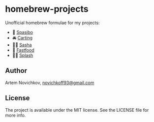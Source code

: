 # homebrew-projects

Unofficial homebrew formulae for my projects:

- 🙏 [Spasibo](https://github.com/artemnovichkov/spasibo)
- 🚘 [Carting](https://github.com/artemnovichkov/Carting)
- 👨‍💼 [Sasha](https://github.com/artemnovichkov/Sasha)
- 🍔 [Fastfood](https://github.com/artemnovichkov/fastfood)
- 🏊🏻 [Splash](https://github.com/artemnovichkov/splash)

## Author

Artem Novichkov, novichkoff93@gmail.com

## License

The project is available under the MIT license. See the LICENSE file for more info.
